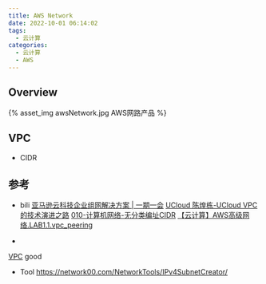 ```yaml
---
title: AWS Network
date: 2022-10-01 06:14:02
tags:
  - 云计算
categories:
  - 云计算  
  - AWS
---
```


<p></p>
<!-- more -->

## Overview
{% asset_img   awsNetwork.jpg AWS网路产品 %}


## VPC
+ CIDR


## 参考
+ bili
[亚马逊云科技企业组网解决方案 | 一期一会](https://www.bilibili.com/video/BV1gQ4y1k7LH/)
[UCloud 陈煌栋-UCloud VPC的技术演进之路]() 
[010-计算机网络-无分类编址CIDR](https://www.bilibili.com/video/BV1Ff4y1S7Lf/)
[【云计算】AWS高级网络.LAB1.1.vpc_peering](https://www.bilibili.com/video/BV1CG41137bx/)

+  
[VPC](https://jayendrapatil.com/aws-virtual-private-cloud-vpc/) good 

+ Tool
https://network00.com/NetworkTools/IPv4SubnetCreator/

